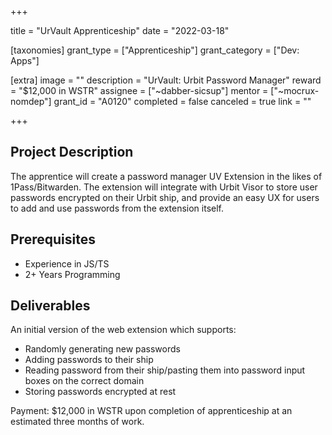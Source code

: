 +++

title = "UrVault Apprenticeship"
date = "2022-03-18"

[taxonomies]
grant_type = ["Apprenticeship"]
grant_category = ["Dev: Apps"]

[extra]
image = ""
description = "UrVault: Urbit Password Manager"
reward = "$12,000 in WSTR"
assignee = ["~dabber-sicsup"]
mentor = ["~mocrux-nomdep"]
grant_id = "A0120"
completed = false
canceled = true
link = ""

+++

## Project Description

The apprentice will create a password manager UV Extension in the likes of 1Pass/Bitwarden. The extension will integrate with Urbit Visor to store user passwords encrypted on their Urbit ship, and provide an easy UX for users to add and use passwords from the extension itself.

## Prerequisites

- Experience in JS/TS
- 2+ Years Programming

## Deliverables

An initial version of the web extension which supports:

- Randomly generating new passwords
- Adding passwords to their ship
- Reading password from their ship/pasting them into password input boxes on the correct domain
- Storing passwords encrypted at rest

Payment: $12,000 in WSTR upon completion of apprenticeship at an estimated three months of work.
